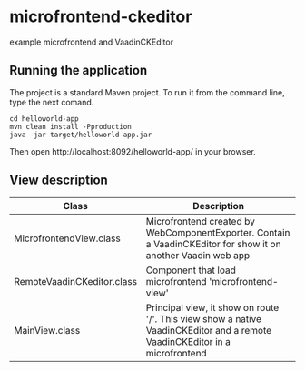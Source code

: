 # microfrontend-ckeditor
example microfrontend and VaadinCKEditor

## Running the application
The project is a standard Maven project. To run it from the command line,
type the next comand.

```shell
cd helloworld-app
mvn clean install -Pproduction
java -jar target/helloworld-app.jar
```
Then open http://localhost:8092/helloworld-app/ in your browser.

## View description

|Class|Description|
|--- |--- |
|MicrofrontendView.class|Microfrontend created by WebComponentExporter. Contain a VaadinCKEditor for show it on another Vaadin web app|
|RemoteVaadinCKeditor.class|Component that load microfrontend 'microfrontend-view'|
|MainView.class|Principal view, it show on route '/'. This view show a native VaadinCKEditor and a remote VaadinCKEditor in a microfrontend|
